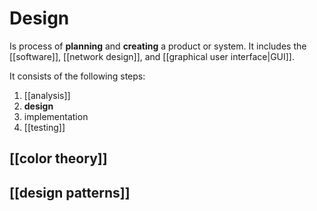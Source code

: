 # Design

Is process of **planning** and **creating** a product or system. It includes the [[software]], [[network design]], and [[graphical user interface|GUI]].


It consists of the following steps:
1. [[analysis]]
2. **design**
3. implementation
4. [[testing]]

## [[color theory]]

## [[design patterns]]
